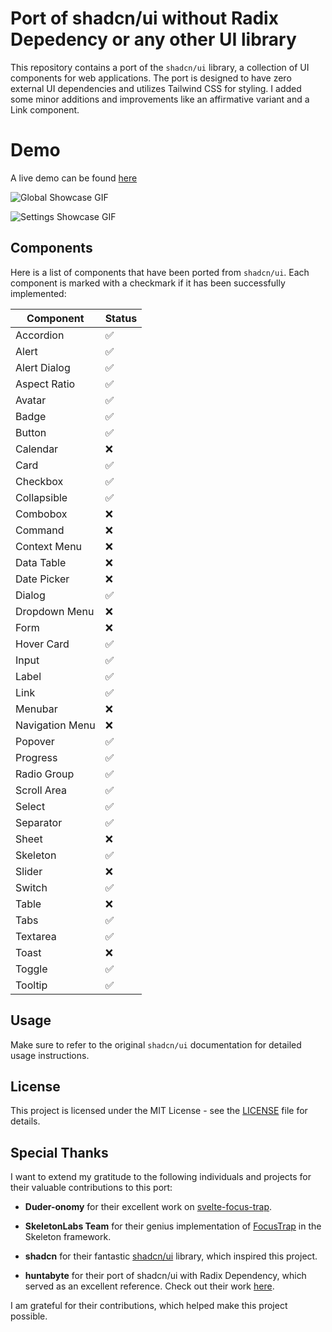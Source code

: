 # Port of shadcn/ui without Radix Depedency or any other UI library

This repository contains a port of the `shadcn/ui` library, a collection of UI components for web applications. The port is designed to have zero external UI dependencies and utilizes Tailwind CSS for styling. I added some minor additions and improvements like an affirmative variant and a Link component.

# Demo

A live demo can be found [here](https://polite-tree-0b771a303.3.azurestaticapps.net)

![Global Showcase GIF](https://github.com/WailAbou/shadcn-svelte-nodep/raw/main/assets/gifs/showcase.gif)

![Settings Showcase GIF](https://github.com/WailAbou/shadcn-svelte-nodep/raw/main/assets/gifs/settings.gif)

## Components

Here is a list of components that have been ported from `shadcn/ui`. Each component is marked with a checkmark if it has been successfully implemented:

| Component       | Status |
| --------------- | ------ |
| Accordion       | ✅     |
| Alert           | ✅     |
| Alert Dialog    | ✅     |
| Aspect Ratio    | ✅     |
| Avatar          | ✅     |
| Badge           | ✅     |
| Button          | ✅     |
| Calendar        | ❌     |
| Card            | ✅     |
| Checkbox        | ✅     |
| Collapsible     | ✅     |
| Combobox        | ❌     |
| Command         | ❌     |
| Context Menu    | ❌     |
| Data Table      | ❌     |
| Date Picker     | ❌     |
| Dialog          | ✅     |
| Dropdown Menu   | ❌     |
| Form            | ❌     |
| Hover Card      | ✅     |
| Input           | ✅     |
| Label           | ✅     |
| Link            | ✅     |
| Menubar         | ❌     |
| Navigation Menu | ❌     |
| Popover         | ✅     |
| Progress        | ✅     |
| Radio Group     | ✅     |
| Scroll Area     | ✅     |
| Select          | ✅     |
| Separator       | ✅     |
| Sheet           | ❌     |
| Skeleton        | ✅     |
| Slider          | ❌     |
| Switch          | ✅     |
| Table           | ❌     |
| Tabs            | ✅     |
| Textarea        | ✅     |
| Toast           | ❌     |
| Toggle          | ✅     |
| Tooltip         | ✅     |

## Usage

Make sure to refer to the original `shadcn/ui` documentation for detailed usage instructions.

## License

This project is licensed under the MIT License - see the [LICENSE](LICENSE) file for details.

## Special Thanks

I want to extend my gratitude to the following individuals and projects for their valuable contributions to this port:

- **Duder-onomy** for their excellent work on [svelte-focus-trap](https://github.com/Duder-onomy/svelte-focus-trap/blob/master/src/utils.js).

- **SkeletonLabs Team** for their genius implementation of [FocusTrap](https://github.com/skeletonlabs/skeleton/blob/master/packages/skeleton/src/lib/actions/FocusTrap/focusTrap.ts) in the Skeleton framework.

- **shadcn** for their fantastic [shadcn/ui](https://github.com/shadcn-ui/ui) library, which inspired this project.

- **huntabyte** for their port of shadcn/ui with Radix Dependency, which served as an excellent reference. Check out their work [here](https://github.com/huntabyte/shadcn-svelte).

I am grateful for their contributions, which helped make this project possible.
